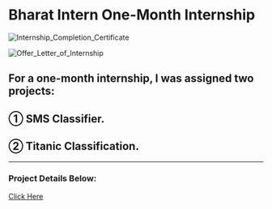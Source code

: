 # Bharat Intern One-Month Internship

![Internship_Completion_Certificate](https://github.com/Saquibtechlotraining/Bharat_Intern_Internship_Projects/assets/91885135/3bca30f7-56ad-485d-a260-012ff7c1a1d2)

![Offer_Letter_of_Internship](https://github.com/Saquibtechlotraining/image-added-readme/assets/91885135/921e60f1-bc75-40dc-b6ce-c384612d31a9)

## For a one-month internship, I was assigned two projects:
## ① SMS Classifier.
## ② Titanic Classification.
-----------------------------------------------------------------------------------------------------------------------------------------------------------------------------------------------------------
### Project Details Below:
[Click Here](https://github.com/Saquibtechlotraining/Bharat_Intern_Internship_Projects/blob/main/Bharat%20Intern%20Data%20Science%20(Projects%20Details).pdf)
